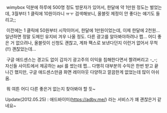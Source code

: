  wimybox 덕분에 하루에 500명 정도 방문자가 있어서, 한달에 약 1만원 정도는 벌었는데, 3월부터 1 클릭에 10원이라니 ㅠㅜ 검색해보니, 올블릿 제정이 안 좋다는 얘기도 들리고;;

 이전에는 1 클릭에 50원부터 시작이어서, 한달에 1만원이었는데, 이제 한달에 2천원... 일년하면 정말 도메인 유지비 겨우 나올 정도. 다른 광고를 알아봐야하려나 쩝... 어디 좋은 거 없으려나, 올블릿이 신청도 괜찮고, 계좌 팩스로 보낸다던지 이런거 없어서 무척(!!) 괜찮았는데... 

 구글 애드센스는 경고도 없이 갑자기 광고주의 이익을 침해한다면서 짤려버리고 -\_-; 자신들 사이트에서 제공하는 api 를 썼는데 쩝... 다행히 대부분의 수익은 한번 받고 끝나긴 했지만, 구글 애드센스만큼 화면 레이아웃 다양하고 깔끔한게 없었는데 많이 아쉬움.

 뭐 여튼 어디 다른 좋은거 없는지 찾아봐야 할 듯~

Update(2012.05.25) : 애드바이미(<https://adby.me/>) 라는 서비스가 꽤 괜찮은거 같네요~
